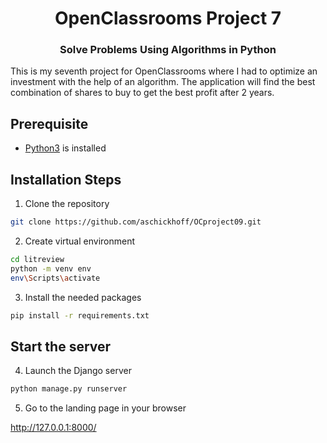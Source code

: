 <h1 align="center">OpenClassrooms Project 7</h1>
<h3 align="center">Solve Problems Using Algorithms in Python</h3>

<p align="left">This is my seventh project for OpenClassrooms where I had to optimize an investment with the help of an 
algorithm. The application will find the best combination of shares to buy to get the best profit after 2 years.</p>

## Prerequisite

- [Python3](https://www.python.org/ "Python") is installed

## Installation Steps

1. Clone the repository

```Bash
git clone https://github.com/aschickhoff/OCproject09.git
```

2. Create virtual environment
```Bash
cd litreview
python -m venv env
env\Scripts\activate
```

3. Install the needed packages
```Bash
pip install -r requirements.txt
```
## Start the server

4. Launch the Django server
```Bash
python manage.py runserver
```

5. Go to the landing page in your browser

http://127.0.0.1:8000/

